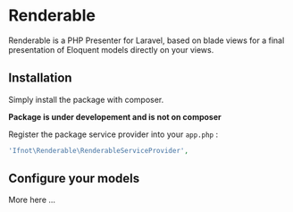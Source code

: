 # Renderable

Renderable is a PHP Presenter for Laravel, based on blade views for a final presentation of Eloquent models directly on your views.

## Installation

Simply install the package with composer.

**Package is under developement and is not on composer**

Register the package service provider into your `app.php` :

```php
'Ifnot\Renderable\RenderableServiceProvider',
```

## Configure your models

More here ...
